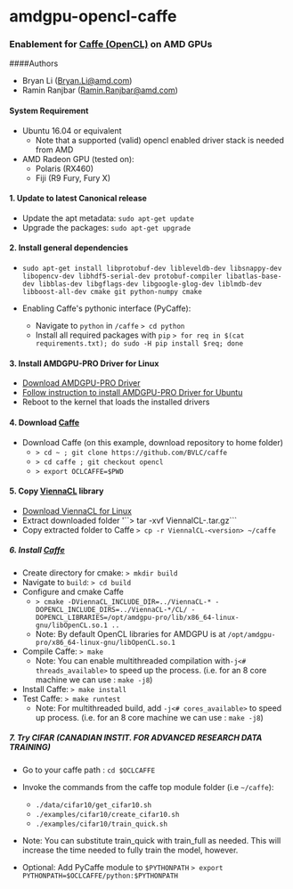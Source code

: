 # amdgpu-opencl-caffe
### Enablement for [Caffe (OpenCL)](https://github.com/BVLC/caffe/tree/opencl) on AMD GPUs

####Authors

- Bryan Li (Bryan.Li@amd.com)
- Ramin Ranjbar (Ramin.Ranjbar@amd.com)


#### System Requirement
- Ubuntu 16.04 or equivalent
	- Note that a supported (valid) opencl enabled driver stack is needed from AMD
- AMD Radeon GPU (tested on):
	- Polaris (RX460)
	- Fiji (R9 Fury, Fury X)

#### 1. Update to latest Canonical release
- Update the apt metadata: ```sudo apt-get update```
- Upgrade the packages: ```sudo apt-get upgrade```

#### 2. Install general dependencies
- ```sudo apt-get install libprotobuf-dev libleveldb-dev libsnappy-dev libopencv-dev libhdf5-serial-dev protobuf-compiler libatlas-base-dev libblas-dev libgflags-dev libgoogle-glog-dev liblmdb-dev libboost-all-dev cmake git python-numpy cmake```

- Enabling Caffe's pythonic interface (PyCaffe):
	- Navigate to `python` in `/caffe`
		```> cd python```
	- Install all required packages with `pip`
		```> for req in $(cat requirements.txt); do sudo -H pip install $req; done```
		
#### 3. Install AMDGPU-PRO Driver for Linux
- [Download AMDGPU-PRO Driver](http://support.amd.com/en-us/kb-articles/Pages/AMDGPU-PRO-Driver-for-Linux-Release-Notes.aspx)
- [Follow instruction to install AMDGPU-PRO Driver for Ubuntu](http://support.amd.com/en-us/kb-articles/Pages/AMDGPU-PRO-Install.aspx)
- Reboot to the kernel that loads the installed drivers

#### 4. Download [Caffe](https://github.com/BVLC/caffe)
- Download Caffe (on this example, download repository to home folder)
	- `> cd ~ ; git clone https://github.com/BVLC/caffe`
	- `> cd caffe ; git checkout opencl`
	- `> export OCLCAFFE=$PWD`

#### 5. Copy [ViennaCL](http://viennacl.sourceforge.net/) library
- [Download ViennaCL for Linux](http://viennacl.sourceforge.net/viennacl-download.html)
- Extract downloaded folder
	'``> tar -xvf ViennalCL-<version>.tar.gz```
- Copy extracted folder to Caffe
	```> cp -r ViennalCL-<version> ~/caffe```

##### 6. Install [Caffe](https://github.com/BVLC/caffe)
- Create directory for cmake: ```> mkdir build```
- Navigate to `build`: ```> cd build```
- Configure and cmake Caffe
	- ```> cmake -DViennaCL_INCLUDE_DIR=../ViennaCL-* -DOPENCL_INCLUDE_DIRS=../ViennaCL-*/CL/ -DOPENCL_LIBRARIES=/opt/amdgpu-pro/lib/x86_64-linux-gnu/libOpenCL.so.1 ..```
	- Note: By default OpenCL libraries for AMDGPU is at `/opt/amdgpu-pro/x86_64-linux-gnu/libOpenCL.so.1`
- Compile Caffe: ```> make```
	- Note: You can enable multithreaded compilation with`-j<# threads_available>` to speed up the process. (i.e. for an 8 core machine we can use : `make -j8`)
- Install Caffe: ```> make install```
- Test Caffe: ```> make runtest```
	- Note: For multithreaded build, add `-j<# cores_available>` to speed up process. (i.e. for an 8 core machine we can use : `make -j8`)

##### 7. Try CIFAR (CANADIAN INSTIT. FOR ADVANCED RESEARCH DATA TRAINING)
- Go to your caffe path : ```cd $OCLCAFFE```
- Invoke the commands from the caffe top module folder (i.e `~/caffe`):
	- `./data/cifar10/get_cifar10.sh`
	- `./examples/cifar10/create_cifar10.sh`
	- `./examples/cifar10/train_quick.sh`

- Note: You can substitute train_quick with train_full as needed. This will increase the time needed to fully train the model, however. 
- Optional: Add PyCaffe module to `$PYTHONPATH`
		```> export PYTHONPATH=$OCLCAFFE/python:$PYTHONPATH```
	
